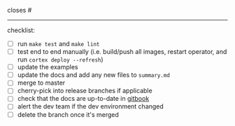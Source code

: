 closes #<issue ID>

---

checklist:

- [ ] run `make test` and `make lint`
- [ ] test end to end manually (i.e. build/push all images, restart operator, and run `cortex deploy --refresh`)
- [ ] update the examples
- [ ] update the docs and add any new files to `summary.md`
- [ ] merge to master
- [ ] cherry-pick into release branches if applicable
- [ ] check that the docs are up-to-date in [gitbook](https://cortex.dev/v/master)
- [ ] alert the dev team if the dev environment changed
- [ ] delete the branch once it's merged
